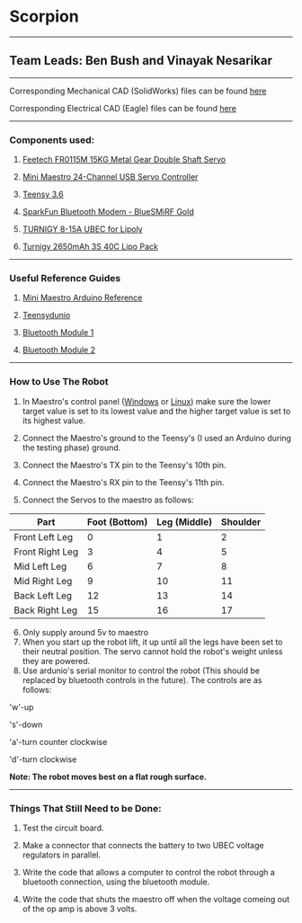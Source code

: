 # Scorpion
----------
## Team Leads: Ben Bush and Vinayak Nesarikar
---------
Corresponding Mechanical CAD (SolidWorks) files can be found [here](https://drive.google.com/open?id=0ByX0XhLn-1k_elJDRl93ZmpBZ0E)

Corresponding Electrical CAD (Eagle) files can be found [here](https://drive.google.com/open?id=0ByX0XhLn-1k_cUFwWHl4MHVCSFE)

------------

### Components used:

1. [Feetech FR0115M 15KG Metal Gear Double Shaft Servo](https://www.alibaba.com/product-detail/Feetech-FR0115M-15KG-Metal-Gear-double_60246376896.html?spm=a2700.7724838.0.0.RA8L1h)

2. [Mini Maestro 24-Channel USB Servo Controller](https://www.pololu.com/product/1357/resources)

3. [Teensy 3.6](https://www.pjrc.com/store/teensy36.html)

4. [SparkFun Bluetooth Modem - BlueSMiRF Gold](https://www.sparkfun.com/products/12582)

5. [TURNIGY 8-15A UBEC for Lipoly](https://hobbyking.com/en_us/turnigy-8-15a-ubec-for-lipoly.html)

6. [Turnigy 2650mAh 3S 40C Lipo Pack](https://hobbyking.com/en_us/turnigy-2650mah-3s-40c-lipo-pack.html)

------------
### Useful Reference Guides

1. [Mini Maestro Arduino Reference](https://github.com/pololu/maestro-arduino)

2. [Teensydunio](https://www.pjrc.com/teensy/teensyduino.html)

3. [Bluetooth Module 1](https://learn.sparkfun.com/tutorials/using-the-bluesmirf)

4. [Bluetooth Module 2](https://learn.sparkfun.com/tutorials/bluetooth-basics)

------------
### How to Use The Robot

1. In Maestro's control panel ([Windows](https://www.pololu.com/file/0J266/maestro-windows-130422.zip) or [Linux](https://www.pololu.com/file/0J315/maestro-linux-150116.tar.gz)) make sure the lower target value is set to its lowest value and the higher target value is set to its highest value.

2. Connect the Maestro's ground to the Teensy's (I used an Arduino during the testing phase) ground.

3. Connect the Maestro's TX pin to the Teensy's 10th pin.

4. Connect the Maestro's RX pin to the Teensy's 11th pin.

5. Connect the Servos to the maestro as follows:

 | Part           | Foot (Bottom) | Leg (Middle) | Shoulder |
 |----------------|---------------|--------------|----------|
 | Front Left Leg |  0            |   1          |    2     |
 | Front Right Leg| 3             |4             |5         |
 | Mid Left Leg   | 6             |7             |8         |
 | Mid Right Leg  |9              |10            |11        |
 | Back Left Leg  |12             |13            |14        |
 | Back Right Leg |15             |16            |17        |

6. Only supply around 5v to maestro 
7. When you start up the robot lift, it up until all the legs have been set to their neutral position. The servo cannot hold the robot's weight unless they are powered. 
8. Use ardunio's serial monitor to control the robot (This should be replaced by bluetooth controls in the future). The controls are as follows:

'w'-up

's'-down

'a'-turn counter clockwise

'd'-turn clockwise

<b>Note: The robot moves best on a flat rough surface. </b> 

-------------
### Things That Still Need to be Done:

1. Test the circuit board.

2. Make a connector that connects the battery to two UBEC voltage regulators in parallel.

3. Write the code that allows a computer to control the robot through a bluetooth connection, using the bluetooth module.

4. Write the code that shuts the maestro off when the voltage comeing out of the op amp is above 3 volts.

